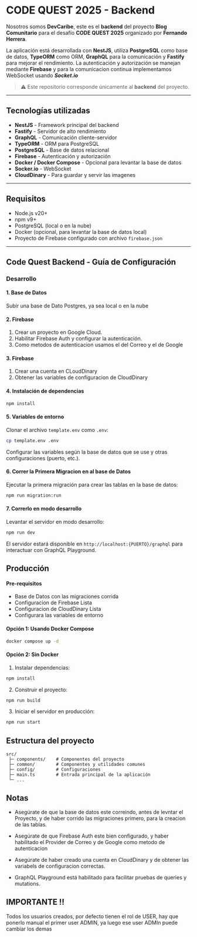 # CODE QUEST 2025 - Backend

Nosotros somos **DevCaribe**, este es el **backend** del proyecto **Blog Comunitario** para el desafío **CODE QUEST 2025** organizado por **Fernando Herrera**.

La aplicación está desarrollada con **NestJS**, utiliza **PostgreSQL** como base de datos, **TypeORM** como ORM, **GraphQL** para la comunicación y **Fastify** para mejorar el rendimiento. La autenticación y autorización se manejan mediante **Firebase** y para la comunicacion continua implementamos WebSocket usando ***Socket.io***

> ⚠️ Este repositorio corresponde únicamente al **backend** del proyecto.

---

## Tecnologías utilizadas

- **NestJS** - Framework principal del backend
- **Fastify** - Servidor de alto rendimiento
- **GraphQL** - Comunicación cliente-servidor
- **TypeORM** - ORM para PostgreSQL
- **PostgreSQL** - Base de datos relacional
- **Firebase** - Autenticación y autorización
- **Docker / Docker Compose** - Opcional para levantar la base de datos
- **Socker.io** - WebSocket
- **CloudDinary** - Para guardar y servir las imagenes

---

## Requisitos

- Node.js v20+
- npm v9+
- PostgreSQL (local o en la nube)
- Docker (opcional, para levantar la base de datos local)
- Proyecto de Firebase configurado con archivo `firebase.json`

---

## Code Quest Backend - Guía de Configuración

### Desarrollo

#### 1. Base de Datos

Subir una base de Dato Postgres, ya sea local o en la nube

#### 2. Firebase

1. Crear un proyecto en Google Cloud.
2. Habilitar Firebase Auth y configurar la autenticación.
3. Como metodos de autenticacion usamos el del Correo y el de Google

#### 3. Firebase

1. Crear una cuenta en CLoudDinary
2. Obtener las variables de configuracion de CloudDinary

#### 4. Instalación de dependencias

```bash
npm install
```

#### 5. Variables de entorno

Clonar el archivo `template.env` como `.env`:

```bash
cp template.env .env
```

Configurar las variables según la base de datos que se use y otras configuraciones (puerto, etc.).

#### 6. Correr la Primera Migracion en al base de Datos

Ejecutar la primera migración para crear las tablas en la base de datos:

```bash
npm run migration:run
```
#### 7. Correrlo en modo desarrollo

Levantar el servidor en modo desarrollo:

```bash
npm run dev
```

El servidor estará disponible en `http://localhost:{PUERTO}/graphql` para interactuar con GraphQL Playground.

## Producción

#### Pre-requisitos
  - Base de Datos con las migraciones corrida
  - Configuracion de Firebase Lista
  - Configuracion de CloudDinary Lista
  - Configurara las variables de entorno

#### Opción 1: Usando Docker Compose

```bash
docker compose up -d
```

#### Opción 2: Sin Docker

1. Instalar dependencias:

```bash
npm install
```

2. Construir el proyecto:

```bash
npm run build
```

3. Iniciar el servidor en producción:

```bash
npm run start
```

## Estructura del proyecto

```
src/
 ├─ components/    # Componentes del proyecto
 ├─ common/        # Componentes y utilidades comunes
 ├─ config/        # Configuraciones
 ├─ main.ts        # Entrada principal de la aplicación
 └─ ...
```

## Notas

* Asegúrate de que la base de datos este correindo, antes de levntar el Proyecto, y de haber corrido las migraciones primero, para la creacion de las tablas.

* Asegúrate de que Firebase Auth este bien configurado, y haber habilitado el Provider de Correo y de Google como metodo de autenticacion

* Asegúrate de haber creado una cuenta en CloudDinary y de obtener las variabels de configuracion correctas.

* GraphQL Playground está habilitado para facilitar pruebas de queries y mutations.

## IMPORTANTE !!

Todos los usuarios creados, por defecto tienen el rol de USER, hay que ponerlo manual el primer user ADMIN, ya luego ese user ADMIn puede cambiar los demas
